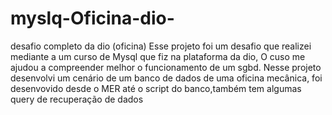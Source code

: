 # myslq-Oficina-dio-
desafio completo da dio (oficina)
Esse projeto foi um desafio que realizei mediante a um curso de Mysql que fiz na plataforma da dio, O cuso me ajudou a compreender melhor o funcionamento de um sgbd.
Nesse projeto desenvolvi um cenário de um banco de dados de uma oficina mecânica, foi desenvovido desde o MER até o script do banco,também tem algumas query de recuperação
de dados
